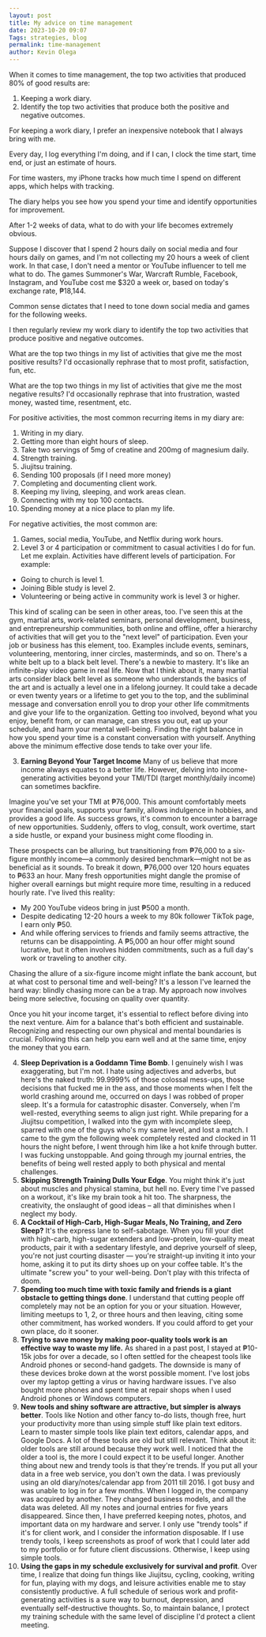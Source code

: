 ```yaml
--- 
layout: post 
title: My advice on time management
date: 2023-10-20 09:07
Tags: strategies, blog
permalink: time-management 
author: Kevin Olega 
--- 
```

When it comes to time management, the top two activities that produced 80% of good results are:

1. Keeping a work diary.
2. Identify the top two activities that produce both the positive and negative outcomes.

For keeping a work diary, I prefer an inexpensive notebook that I always bring with me.

Every day, I log everything I'm doing, and if I can, I clock the time start, time end, or just an estimate of hours. 

For time wasters, my iPhone tracks how much time I spend on different apps, which helps with tracking.

The diary helps you see how you spend your time and identify opportunities for improvement.

After 1-2 weeks of data, what to do with your life becomes extremely obvious.

Suppose I discover that I spend 2 hours daily on social media and four hours daily on games, and I'm not collecting my 20 hours a week of client work. In that case, I don't need a mentor or YouTube influencer to tell me what to do. The games Summoner's War, Warcraft Rumble, Facebook, Instagram, and YouTube cost me $320 a week or, based on today's exchange rate, ₱18,144.

Common sense dictates that I need to tone down social media and games for the following weeks. 

I then regularly review my work diary to identify the top two activities that produce positive and negative outcomes.

What are the top two things in my list of activities that give me the most positive results? I'd occasionally rephrase that to most profit, satisfaction, fun, etc.

What are the top two things in my list of activities that give me the most negative results? I'd occasionally rephrase that into frustration, wasted money, wasted time, resentment, etc.

For positive activities, the most common recurring items in my diary are:

1. Writing in my diary.
2. Getting more than eight hours of sleep.
3. Take two servings of 5mg of creatine and 200mg of magnesium daily.
4. Strength training.
5. Jiujitsu training.
6. Sending 100 proposals (if I need more money)
7. Completing and documenting client work.
8. Keeping my living, sleeping, and work areas clean.
9. Connecting with my top 100 contacts. 
10. Spending money at a nice place to plan my life.

For negative activities, the most common are:

1. Games, social media, YouTube, and Netflix during work hours.
2. Level 3 or 4 participation or commitment to casual activities I do for fun. Let me explain. Activities have different levels of participation. For example:

* Going to church is level 1.
* Joining Bible study is level 2.
* Volunteering or being active in community work is level 3 or higher.

This kind of scaling can be seen in other areas, too. I've seen this at the gym, martial arts, work-related seminars, personal development, business, and entrepreneurship communities, both online and offline, offer a hierarchy of activities that will get you to the "next level" of participation. Even your job or business has this element, too. Examples include events, seminars, volunteering, mentoring, inner circles, masterminds, and so on. There's a white belt up to a black belt level. There's a newbie to mastery. It's like an infinite-play video game in real life. Now that I think about it, many martial arts consider black belt level as someone who understands the basics of the art and is actually a level one in a lifelong journey. It could take a decade or even twenty years or a lifetime to get you to the top, and the subliminal message and conversation enroll you to drop your other life commitments and give your life to the organization. Getting too involved, beyond what you enjoy, benefit from, or can manage, can stress you out, eat up your schedule, and harm your mental well-being. Finding the right balance in how you spend your time is a constant conversation with yourself. Anything above the minimum effective dose tends to take over your life.

3. **Earning Beyond Your Target Income**
Many of us believe that more income always equates to a better life. However, delving into income-generating activities beyond your TMI/TDI (target monthly/daily income) can sometimes backfire.

Imagine you've set your TMI at ₱76,000. This amount comfortably meets your financial goals, supports your family, allows indulgence in hobbies, and provides a good life. As success grows, it's common to encounter a barrage of new opportunities. Suddenly, offers to vlog, consult, work overtime, start a side hustle, or expand your business might come flooding in.

These prospects can be alluring, but transitioning from ₱76,000 to a six-figure monthly income—a commonly desired benchmark—might not be as beneficial as it sounds. To break it down, ₱76,000 over 120 hours equates to ₱633 an hour. Many fresh opportunities might dangle the promise of higher overall earnings but might require more time, resulting in a reduced hourly rate. I've lived this reality:

- My 200 YouTube videos bring in just ₱500 a month.
- Despite dedicating 12-20 hours a week to my 80k follower TikTok page, I earn only ₱50.
- And while offering services to friends and family seems attractive, the returns can be disappointing. A ₱5,000 an hour offer might sound lucrative, but it often involves hidden commitments, such as a full day's work or traveling to another city.

Chasing the allure of a six-figure income might inflate the bank account, but at what cost to personal time and well-being? It's a lesson I've learned the hard way: blindly chasing more can be a trap. My approach now involves being more selective, focusing on quality over quantity.

Once you hit your income target, it's essential to reflect before diving into the next venture. Aim for a balance that's both efficient and sustainable. Recognizing and respecting our own physical and mental boundaries is crucial. Following this can help you earn well and at the same time, enjoy the money that you earn. 

4. **Sleep Deprivation is a Goddamn Time Bomb**. I genuinely wish I was exaggerating, but I'm not. I hate using adjectives and adverbs, but here's the naked truth: 99.9999% of those colossal mess-ups, those decisions that fucked me in the ass, and those moments when I felt the world crashing around me, occurred on days I was robbed of proper sleep. It's a formula for catastrophic disaster. Conversely, when I'm well-rested, everything seems to align just right. While preparing for a Jiujitsu competition, I walked into the gym with incomplete sleep, sparred with one of the guys who's my same level, and lost a match. I came to the gym the following week completely rested and clocked in 11 hours the night before, I went through him like a hot knife through butter. I was fucking unstoppable. And going through my journal entries, the benefits of being well rested apply to both physical and mental challenges.
5. **Skipping Strength Training Dulls Your Edge**. You might think it's just about muscles and physical stamina, but hell no. Every time I've passed on a workout, it's like my brain took a hit too. The sharpness, the creativity, the onslaught of good ideas – all that diminishes when I neglect my body.
6. **A Cocktail of High-Carb, High-Sugar Meals, No Training, and Zero Sleep?** It's the express lane to self-sabotage. When you fill your diet with high-carb, high-sugar extenders and low-protein, low-quality meat products, pair it with a sedentary lifestyle, and deprive yourself of sleep, you're not just courting disaster — you're straight-up inviting it into your home, asking it to put its dirty shoes up on your coffee table. It's the ultimate "screw you" to your well-being. Don't play with this trifecta of doom.
7. **Spending too much time with toxic family and friends is a giant obstacle to getting things done**. I understand that cutting people off completely may not be an option for you or your situation. However, limiting meetups to 1, 2, or three hours and then leaving, citing some other commitment, has worked wonders. If you could afford to get your own place, do it sooner.
8. **Trying to save money by making poor-quality tools work is an effective way to waste my life.** As shared in a past post, I stayed at ₱10-15k jobs for over a decade, so I often settled for the cheapest tools like Android phones or second-hand gadgets. The downside is many of these devices broke down at the worst possible moment. I've lost jobs over my laptop getting a virus or having hardware issues. I've also bought more phones and spent time at repair shops when I used Android phones or Windows computers.
9. **New tools and shiny software are attractive, but simpler is always better**. Tools like Notion and other fancy to-do lists, though free, hurt your productivity more than using simple stuff like plain text editors. Learn to master simple tools like plain text editors, calendar apps, and Google Docs. A lot of these tools are old but still relevant. Think about it: older tools are still around because they work well. I noticed that the older a tool is, the more I could expect it to be useful longer. Another thing about new and trendy tools is that they're trends. If you put all your data in a free web service, you don't own the data. I was previously using an old diary/notes/calendar app from 2011 till 2016. I got busy and was unable to log in for a few months. When I logged in, the company was acquired by another. They changed business models, and all the data was deleted. All my notes and journal entries for five years disappeared. Since then, I have preferred keeping notes, photos, and important data on my hardware and server. I only use "trendy tools" if it's for client work, and I consider the information disposable. If I use trendy tools, I keep screenshots as proof of work that I could later add to my portfolio or for future client discussions. Otherwise, I keep using simple tools.
10. **Using the gaps in my schedule exclusively for survival and profit**. Over time, I realize that doing fun things like Jiujitsu, cycling, cooking, writing for fun, playing with my dogs, and leisure activities enable me to stay consistently productive. A full schedule of serious work and profit-generating activities is a sure way to burnout, depression, and eventually self-destructive thoughts. So, to maintain balance, I protect my training schedule with the same level of discipline I'd protect a client meeting.